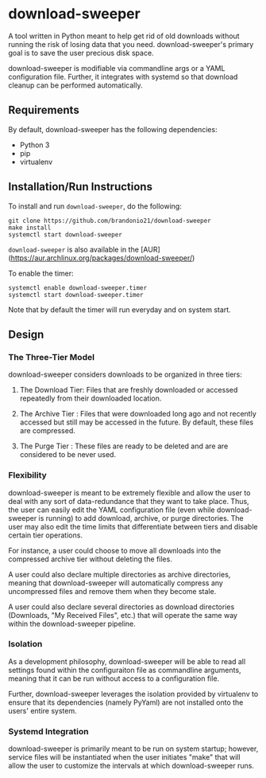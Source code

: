 download-sweeper
================
A tool written in Python meant to help get rid of old downloads without running
the risk of losing data that you need. download-sweeper's primary goal is to
save the user precious disk space.

download-sweeper is modifiable via commandline args or a YAML configuration
file. Further, it integrates with systemd so that download cleanup can be
performed automatically.

Requirements
------------
By default, download-sweeper has the following dependencies:
* Python 3
* pip
* virtualenv

Installation/Run Instructions
-------------------------
To install and run `download-sweeper`, do the following:
```
git clone https://github.com/brandonio21/download-sweeper
make install
systemctl start download-sweeper
```

`download-sweeper` is also available in the [AUR]
(https://aur.archlinux.org/packages/download-sweeper/)


To enable the timer:
```
systemctl enable download-sweeper.timer
systemctl start download-sweeper.timer
```

Note that by default the timer will run everyday and on system start.


Design
------

### The Three-Tier Model ###
download-sweeper considers downloads to be organized in three tiers:

1. The Download Tier: Files that are freshly downloaded or accessed
		      repeatedly from their downloaded location.

2. The Archive Tier : Files that were downloaded long ago and not 
		      recently accessed but still may be accessed in the
		      future. By default, these files are compressed.

3. The Purge Tier   : These files are ready to be deleted and are 
		      are considered to be never used. 



### Flexibility ###
download-sweeper is meant to be extremely flexible and allow the user to deal
with any sort of data-redundance that they want to take place. Thus, the user
can easily edit the YAML configuration file (even while download-sweeper is 
running) to add download, archive, or purge directories. The user may also edit
the time limits that differentiate between tiers and disable certain tier 
operations. 

For instance, a user could choose to move all downloads into the compressed
archive tier without deleting the files.

A user could also declare multiple directories as archive directories, meaning
that download-sweeper will automatically compress any uncompressed files and
remove them when they become stale.

A user could also declare several directories as download directories 
(Downloads, "My Received Files", etc.) that will operate the same way within
the download-sweeper pipeline.


### Isolation ###
As a development philosophy, download-sweeper will be able to read all settings
found within the configuraiton file as commandline arguments, meaning that it
can be run without access to a configuration file.

Further, download-sweeper leverages the isolation provided by virtualenv to 
ensure that its dependencies (namely PyYaml) are not installed onto the users'
entire system.

### Systemd Integration ###
download-sweeper is primarily meant to be run on system startup; however, 
service files will be instantiated when the user initiates "make" that will
allow the user to customize the intervals at which download-sweeper runs.
